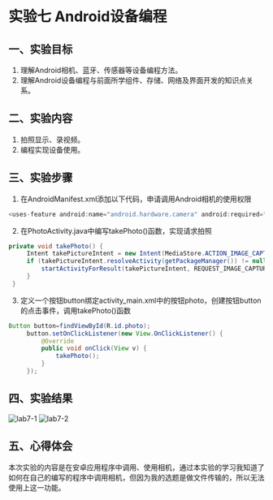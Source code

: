 # 实验七 Android设备编程


   ## 一、实验目标
   
   1. 理解Android相机、蓝牙、传感器等设备编程方法。
   2. 理解Android设备编程与前面所学组件、存储、网络及界面开发的知识点关系。
    
   ## 二、实验内容
   
   1. 拍照显示、录视频。
   2. 编程实现设备使用。
   
   ## 三、实验步骤
   
   1. 在AndroidManifest.xml添加以下代码，申请调用Android相机的使用权限
   ```java
   <uses-feature android:name="android.hardware.camera" android:required="true" />
   ```
   2. 在PhotoActivity.java中编写takePhoto()函数，实现请求拍照
   ```java
   private void takePhoto() {
        Intent takePictureIntent = new Intent(MediaStore.ACTION_IMAGE_CAPTURE);
        if (takePictureIntent.resolveActivity(getPackageManager()) != null) {
            startActivityForResult(takePictureIntent, REQUEST_IMAGE_CAPTURE);
        }
    }
   ```
   3. 定义一个按钮button绑定activity_main.xml中的按钮photo，创建按钮button的点击事件，调用takePhoto()函数
   ```java
   Button button=findViewById(R.id.photo);
        button.setOnClickListener(new View.OnClickListener() {
            @Override
            public void onClick(View v) {
                takePhoto();
            }
        });
   ```
    
   ## 四、实验结果
   
   ![lab7-1](https://raw.githubusercontent.com/CGB588/android-labs-2020/master/students/sec1814080911219/lab7-1.jpg)
   ![lab7-2](https://raw.githubusercontent.com/CGB588/android-labs-2020/master/students/sec1814080911219/lab7-2.jpg)
    
   ## 五、心得体会
   本次实验的内容是在安卓应用程序中调用、使用相机，通过本实验的学习我知道了如何在自己的编写的程序中调用相机，但因为我的选题是做文件传输的，所以无法使用上这一功能。
